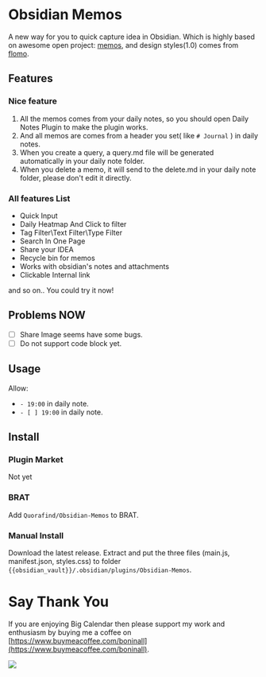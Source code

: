 # Obsidian Memos

A new way for you to quick capture idea in Obsidian. Which is highly based on awesome open project: [memos](https://github.com/justmemos/memos), and design styles(1.0) comes from [flomo](https://flomoapp.com/).

## Features

### Nice feature

1. All the memos comes from your daily notes, so you should open Daily Notes Plugin to make the plugin works.
2. And all memos are comes from a header you set( like `# Journal` ) in daily notes.
3. When you create a query, a query.md file will be generated automatically in your daily note folder.
4. When you delete a memo, it will send to the delete.md in your daily note folder, please don't edit it directly.

### All features List

- Quick Input
- Daily Heatmap And Click to filter
- Tag Filter\Text Filter\Type Filter
- Search In One Page
- Share your IDEA
- Recycle bin for memos
- Works with obsidian's notes and attachments
- Clickable Internal link

and so on.. You could try it now!

## Problems NOW

- [ ] Share Image seems have some bugs.
- [ ] Do not support code block yet.

## Usage

Allow:

- `- 19:00` in daily note.
- `- [ ] 19:00` in daily note.

## Install

### Plugin Market

Not yet

### BRAT

Add `Quorafind/Obsidian-Memos` to BRAT.

### Manual Install

Download the latest release. Extract and put the three files (main.js, manifest.json, styles.css) to folder `{{obsidian_vault}}/.obsidian/plugins/Obsidian-Memos`.

# Say Thank You

If you are enjoying Big Calendar then please support my work and enthusiasm by buying me a coffee on [https://www.buymeacoffee.com/boninall](https://www.buymeacoffee.com/boninall).

<a href="https://www.buymeacoffee.com/boninall"><img src="https://img.buymeacoffee.com/button-api/?text=Buy me a coffee&emoji=&slug=boninall&button_colour=6495ED&font_colour=ffffff&font_family=Lato&outline_colour=000000&coffee_colour=FFDD00"></a>